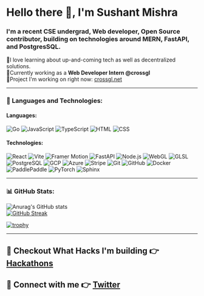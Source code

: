 # Hello there 👋,  I'm Sushant Mishra

### I'm a recent CSE undergrad, Web developer, Open Source contributor, building on technologies around MERN, FastAPI, and PostgresSQL.

🔹I love learning about up-and-coming tech as well as decentralized solutions.  
🔹Currently working as a **Web Developer Intern @crossgl**  
🔹Project I'm working on right now: [crossgl.net](https://crossgl.net/)

---

### 🔧 Languages and Technologies:

#### Languages:
![Go](https://img.shields.io/badge/Go-%2300ADD8.svg?style=for-the-badge&logo=go&logoColor=white)
![JavaScript](https://img.shields.io/badge/JavaScript-%23F7DF1E.svg?style=for-the-badge&logo=javascript&logoColor=black)
![TypeScript](https://img.shields.io/badge/TypeScript-%23007ACC.svg?style=for-the-badge&logo=typescript&logoColor=white)
![HTML](https://img.shields.io/badge/HTML-%23E34F26.svg?style=for-the-badge&logo=html5&logoColor=white)
![CSS](https://img.shields.io/badge/CSS-%231572B6.svg?style=for-the-badge&logo=css3&logoColor=white)

#### Technologies:
![React](https://img.shields.io/badge/React-%2361DAFB.svg?style=for-the-badge&logo=react&logoColor=black)
![Vite](https://img.shields.io/badge/Vite-%23646CFF.svg?style=for-the-badge&logo=vite&logoColor=white)
![Framer Motion](https://img.shields.io/badge/Framer_Motion-%23FF7EBD.svg?style=for-the-badge&logo=framer&logoColor=white)
![FastAPI](https://img.shields.io/badge/FastAPI-%2300C7B7.svg?style=for-the-badge&logo=fastapi&logoColor=white)
![Node.js](https://img.shields.io/badge/Node.js-%23339933.svg?style=for-the-badge&logo=node-dot-js&logoColor=white)
![WebGL](https://img.shields.io/badge/WebGL-%23EA5034.svg?style=for-the-badge&logo=webgl&logoColor=white)
![GLSL](https://img.shields.io/badge/GLSL-%23FFD700.svg?style=for-the-badge&logo=opengl&logoColor=black)
![PostgreSQL](https://img.shields.io/badge/Postgres-%23336791.svg?style=for-the-badge&logo=postgresql&logoColor=white)
![GCP](https://img.shields.io/badge/GCP-%234285F4.svg?style=for-the-badge&logo=googlecloud&logoColor=white)
![Azure](https://img.shields.io/badge/Azure-%230072C6.svg?style=for-the-badge&logo=microsoftazure&logoColor=white)
![Stripe](https://img.shields.io/badge/Stripe-%23646CFF.svg?style=for-the-badge&logo=stripe&logoColor=white)
![Git](https://img.shields.io/badge/Git-%23F05032.svg?style=for-the-badge&logo=git&logoColor=white)
![GitHub](https://img.shields.io/badge/GitHub-%23181717.svg?style=for-the-badge&logo=github&logoColor=white)
![Docker](https://img.shields.io/badge/Docker-%232496ED.svg?style=for-the-badge&logo=docker&logoColor=white)
![PaddlePaddle](https://img.shields.io/badge/PaddlePaddle-%230A9EDC.svg?style=for-the-badge&logo=paddlepaddle&logoColor=white)
![PyTorch](https://img.shields.io/badge/PyTorch-%23EE4C2C.svg?style=for-the-badge&logo=pytorch&logoColor=white)
![Sphinx](https://img.shields.io/badge/Sphinx-%2300A7C6.svg?style=for-the-badge&logo=sphinx&logoColor=white)

---

### 📊 GitHub Stats:

![Anurag's GitHub stats](https://github-readme-stats.vercel.app/api?username=dracry0&hide=stars,contribs,prs_icons=true&show=prs_merged,prs_merged_percentage&theme=gotham&title_color=bc232f&border_color=bc232f)
<br/>
[![GitHub Streak](https://streak-stats.demolab.com/?user=dracry0&theme=radical)](https://git.io/streak-stats)

[![trophy](https://github-profile-trophy.vercel.app/?username=dracry0&theme=radical&column=3&margin-w=15&margin-h=15&no-frame=true&title=Commits)](https://github.com/dracry0)

---

## 🚀 Checkout What Hacks I'm building 👉 [Hackathons](https://devpost.com/DRACrY0?ref_content=user-portfolio&ref_feature=portfolio&ref_medium=global-nav)

## 🔗 Connect with me 👉 [Twitter](https://twitter.com/_DRACrY)
